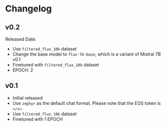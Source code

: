 # Changelog

## v0.2
Released Date: <TBD>
- Use `filtered_flux_10k` dataset
- Change the base model to `flux-7b-base`, which is a variant of Mistral 7B v0.1
- Finetuned with `filtered_flux_10k` dataset
- EPOCH: 2

## v0.1
- Initial released
- Use `zephyr` as the default chat format. Please note that the EOS token is `</s>`.
- Use `filtered_flux_10k` dataset
- Finetuned with 1 EPOCH
